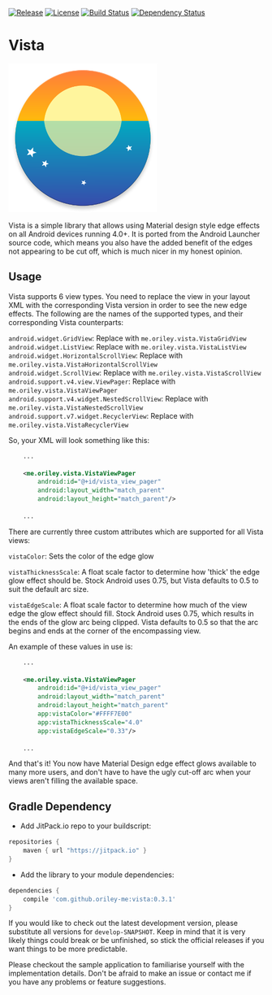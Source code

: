 [![Release](https://jitpack.io/v/com.github.oriley-me/vista.svg)](https://jitpack.io/#com.github.oriley-me/vista) [![License](https://img.shields.io/badge/license-Apache%202.0-blue.svg)](http://www.apache.org/licenses/LICENSE-2.0) [![Build Status](https://travis-ci.org/oriley-me/vista.svg?branch=master)](https://travis-ci.org/oriley-me/vista) [![Dependency Status](https://www.versioneye.com/user/projects/56b73e38f6e506003a88f1cd/badge.svg?style=flat)](https://www.versioneye.com/user/projects/56b73e38f6e506003a88f1cd)

# Vista
![Logo](artwork/icon.png)

Vista is a simple library that allows using Material design style edge effects on all Android devices running 4.0+. It
is ported from the Android Launcher source code, which means you also have the added benefit of the edges not appearing
to be cut off, which is much nicer in my honest opinion.


## Usage


Vista supports 6 view types. You need to replace the view in your layout XML with the corresponding Vista version in
order to see the new edge effects. The following are the names of the supported types, and their corresponding Vista
counterparts:

`android.widget.GridView`: Replace with `me.oriley.vista.VistaGridView`  
`android.widget.ListView`: Replace with `me.oriley.vista.VistaListView`  
`android.widget.HorizontalScrollView`: Replace with `me.oriley.vista.VistaHorizontalScrollView`  
`android.widget.ScrollView`: Replace with `me.oriley.vista.VistaScrollView`  
`android.support.v4.view.ViewPager`: Replace with `me.oriley.vista.VistaViewPager`  
`android.support.v4.widget.NestedScrollView`: Replace with `me.oriley.vista.VistaNestedScrollView`  
`android.support.v7.widget.RecyclerView`: Replace with `me.oriley.vista.VistaRecyclerView`  

So, your XML will look something like this:

```xml
    ...

    <me.oriley.vista.VistaViewPager
        android:id="@+id/vista_view_pager"
        android:layout_width="match_parent"
        android:layout_height="match_parent"/>

    ...
```

There are currently three custom attributes which are supported for all Vista views:

`vistaColor`: Sets the color of the edge glow  

`vistaThicknessScale`: A float scale factor to determine how 'thick' the edge glow effect should be. Stock Android uses
0.75, but Vista defaults to 0.5 to suit the default arc size.  

`vistaEdgeScale`: A float scale factor to determine how much of the view edge the glow effect should fill. Stock Android uses
0.75, which results in the ends of the glow arc being clipped. Vista defaults to 0.5 so that the arc begins and ends at
the corner of the encompassing view.  

An example of these values in use is:

```xml
    ...

    <me.oriley.vista.VistaViewPager
        android:id="@+id/vista_view_pager"
        android:layout_width="match_parent"
        android:layout_height="match_parent"
        app:vistaColor="#FFFF7E00"
        app:vistaThicknessScale="4.0"
        app:vistaEdgeScale="0.33"/>

    ...
```

And that's it! You now have Material Design edge effect glows available to many more users, and don't have to have the
ugly cut-off arc when your views aren't filling the available space.


## Gradle Dependency


 * Add JitPack.io repo to your buildscript:

```gradle
repositories {
    maven { url "https://jitpack.io" }
}
```

 * Add the library to your module dependencies:

```gradle
dependencies {
    compile 'com.github.oriley-me:vista:0.3.1'
}
```

If you would like to check out the latest development version, please substitute all versions for `develop-SNAPSHOT`.
Keep in mind that it is very likely things could break or be unfinished, so stick the official releases if you want
things to be more predictable.

Please checkout the sample application to familiarise yourself with the implementation details. Don't be afraid to
make an issue or contact me if you have any problems or feature suggestions.

